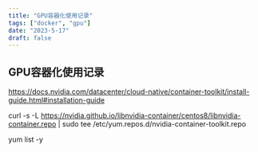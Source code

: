 ```yaml
---
title: "GPU容器化使用记录"
tags: ["docker", "gpu"]
date: "2023-5-17"
draft: false
---
```


## GPU容器化使用记录

https://docs.nvidia.com/datacenter/cloud-native/container-toolkit/install-guide.html#installation-guide



curl -s -L https://nvidia.github.io/libnvidia-container/centos8/libnvidia-container.repo | sudo tee /etc/yum.repos.d/nvidia-container-toolkit.repo

yum list -y